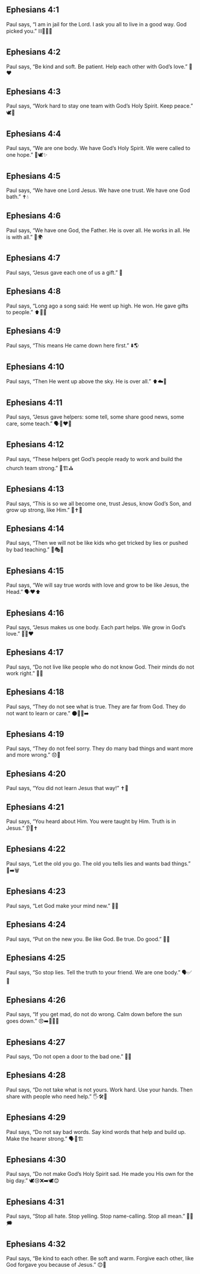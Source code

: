 ## Ephesians 4:1
Paul says, “I am in jail for the Lord. I ask you all to live in a good way. God picked you.” ⛓️🙏🚶‍♀️
## Ephesians 4:2
Paul says, “Be kind and soft. Be patient. Help each other with God’s love.” 🤝❤️
## Ephesians 4:3
Paul says, “Work hard to stay one team with God’s Holy Spirit. Keep peace.” 🕊️🧩
## Ephesians 4:4
Paul says, “We are one body. We have God’s Holy Spirit. We were called to one hope.” 🫶🕊️✨
## Ephesians 4:5
Paul says, “We have one Lord Jesus. We have one trust. We have one God bath.” ✝️💧
## Ephesians 4:6
Paul says, “We have one God, the Father. He is over all. He works in all. He is with all.” 🙌🌍
## Ephesians 4:7
Paul says, “Jesus gave each one of us a gift.” 🎁
## Ephesians 4:8
Paul says, “Long ago a song said: He went up high. He won. He gave gifts to people.” ⬆️👑🎁
## Ephesians 4:9
Paul says, “This means He came down here first.” ⬇️🌎
## Ephesians 4:10
Paul says, “Then He went up above the sky. He is over all.” ⬆️☁️👑
## Ephesians 4:11
Paul says, “Jesus gave helpers: some tell, some share good news, some care, some teach.” 🗣️💬❤️📖
## Ephesians 4:12
Paul says, “These helpers get God’s people ready to work and build the church team strong.” 🧰🏗️⛪
## Ephesians 4:13
Paul says, “This is so we all become one, trust Jesus, know God’s Son, and grow up strong, like Him.” 🤝✝️🌱
## Ephesians 4:14
Paul says, “Then we will not be like kids who get tricked by lies or pushed by bad teaching.” 🚫🎭🌊
## Ephesians 4:15
Paul says, “We will say true words with love and grow to be like Jesus, the Head.” 🗣️❤️⬆️
## Ephesians 4:16
Paul says, “Jesus makes us one body. Each part helps. We grow in God’s love.” 🧩💪❤️
## Ephesians 4:17
Paul says, “Do not live like people who do not know God. Their minds do not work right.” 🚫🧠
## Ephesians 4:18
Paul says, “They do not see what is true. They are far from God. They do not want to learn or care.” 🌑🚶‍♂️➡️
## Ephesians 4:19
Paul says, “They do not feel sorry. They do many bad things and want more and more wrong.” 😞🚫
## Ephesians 4:20
Paul says, “You did not learn Jesus that way!” ✝️🚫
## Ephesians 4:21
Paul says, “You heard about Him. You were taught by Him. Truth is in Jesus.” 👂📖✝️
## Ephesians 4:22
Paul says, “Let the old you go. The old you tells lies and wants bad things.” 🧥➡️🗑️
## Ephesians 4:23
Paul says, “Let God make your mind new.” 🧠✨
## Ephesians 4:24
Paul says, “Put on the new you. Be like God. Be true. Do good.” 🧥✅
## Ephesians 4:25
Paul says, “So stop lies. Tell the truth to your friend. We are one body.” 🗣️✅🫶
## Ephesians 4:26
Paul says, “If you get mad, do not do wrong. Calm down before the sun goes down.” 😠➡️🧘‍♂️🌇
## Ephesians 4:27
Paul says, “Do not open a door to the bad one.” 🚪❌
## Ephesians 4:28
Paul says, “Do not take what is not yours. Work hard. Use your hands. Then share with people who need help.” 🖐️🛠️🤝
## Ephesians 4:29
Paul says, “Do not say bad words. Say kind words that help and build up. Make the hearer strong.” 🗣️💖🏗️
## Ephesians 4:30
Paul says, “Do not make God’s Holy Spirit sad. He made you His own for the big day.” 🕊️😢❌➡️🕊️😊
## Ephesians 4:31
Paul says, “Stop all hate. Stop yelling. Stop name-calling. Stop all mean.” 🛑😡🗯️
## Ephesians 4:32
Paul says, “Be kind to each other. Be soft and warm. Forgive each other, like God forgave you because of Jesus.” 😊💞
